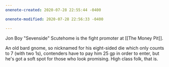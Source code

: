 ```yaml
---
onenote-created: 2020-07-28 22:55:44 -0400

onenote-modified: 2020-07-28 22:56:33 -0400

---
```

Jon Boy "Sevenside" Scutehome is the fight promoter at [[The Money Pit]].

An old bard gnome, so nicknamed for his eight-sided die which only counts to 7 (with two 1s), contenders have to pay him 25 gp in order to enter, but he's got a soft spot for those who look promising. High class folk, that is.
